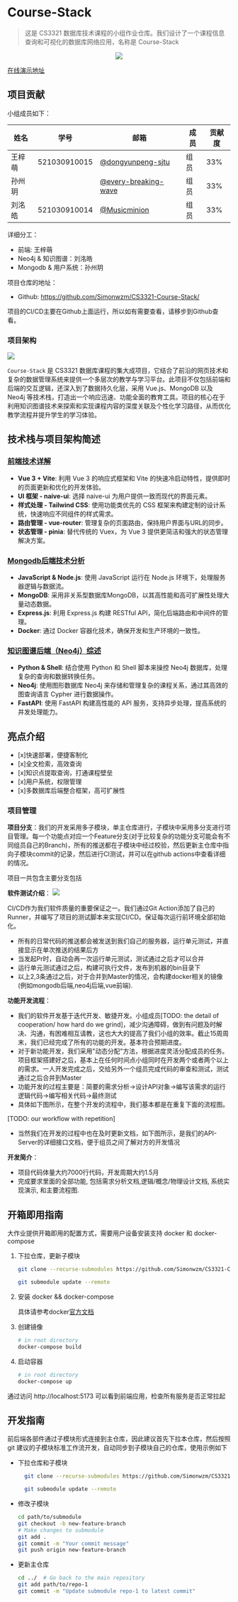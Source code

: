 # Course-Stack

> 这是 CS3321 数据库技术课程的小组作业仓库。我们设计了一个课程信息查询和可视化的数据库网络应用，名称是 Course-Stack

 <p align="center">
<a href="https://sm.ms/image/D5Mrkx2NJZztaSO" target="_blank"><img src="https://s2.loli.net/2024/05/26/D5Mrkx2NJZztaSO.png" ></a>
</p>

[在线演示地址](http://59.78.18.202:5173/mainpage)

## 项目贡献

小组成员如下：

| 姓名   | 学号         | 邮箱                                                         | 成员 | 贡献度 |
| ------ | ------------ | ------------------------------------------------------------ | ---- | ------ |
 |王梓萌 | 521030910015 | [@dongyunpeng-sjtu](https://github.com/dongyunpeng-sjtu)     | 组员 |  33%   |
| 孙州玥 |  | [@every-breaking-wave](https://github.com/every-breaking-wave) | 组员 |   33%  |
| 刘洺皓 | 521030910014 | [@Musicminion](https://github.com/Musicminion)               | 组员 | 33%    |

详细分工：
- 前端: 王梓萌
- Neo4j & 知识图谱：刘洺皓
- Mongodb & 用户系统：孙州玥

项目仓库的地址：

- Github: https://github.com/Simonwzm/CS3321-Course-Stack/

项目的CI/CD主要在Github上面运行，所以如有需要查看，请移步到Github查看。



### 项目架构

![](https://s2.loli.net/2024/06/02/idScL2tUQxzTPNA.png)

`Course-Stack` 是 CS3321 数据库课程的集大成项目，它结合了前沿的网页技术和复杂的数据管理系统来提供一个多层次的教学与学习平台。此项目不仅包括前端和后端的交互逻辑，还深入到了数据持久化层，采用 Vue.js、MongoDB 以及 Neo4j 等技术栈，打造出一个响应迅速、功能全面的教育工具。项目的核心在于利用知识图谱技术来探索和实现课程内容的深度关联及个性化学习路径，从而优化教学流程并提升学生的学习体验。

## 技术栈与项目架构简述

### [前端技术详解](https://github.com/Simonwzm/CS3321-Course-Stack/)
- **Vue 3 + Vite**: 利用 Vue 3 的响应式框架和 Vite 的快速冷启动特性，提供即时的页面更新和优化的开发体验。
- **UI 框架 - naive-ui**: 选择 naive-ui 为用户提供一致而现代的界面元素。
- **样式处理 - Tailwind CSS**: 使用功能类优先的 CSS 框架来构建定制的设计系统，快速响应不同组件的样式需求。
- **路由管理 - vue-router**: 管理复杂的页面路由，保持用户界面与URL的同步。
- **状态管理 - pinia**: 替代传统的 Vuex，为 Vue 3 提供更简洁和强大的状态管理解决方案。

### [Mongodb后端技术分析](https://github.com/UnderOC/CS3321-Course-Database/tree/new-feature-branch)
- **JavaScript & Node.js**: 使用 JavaScript 运行在 Node.js 环境下，处理服务器逻辑与数据流。
- **MongoDB**: 采用非关系型数据库MongoDB，以其高性能和高可扩展性处理大量动态数据。
- **Express.js**: 利用 Express.js 构建 RESTful API，简化后端路由和中间件的管理。
- **Docker**: 通过 Docker 容器化技术，确保开发和生产环境的一致性。

### [知识图谱后端（Neo4j）综述](https://github.com/Learner209/neo4j-courses/tree/CRUD)
- **Python & Shell**: 结合使用 Python 和 Shell 脚本来操控 Neo4j 数据库，处理复杂的查询和数据转换任务。
- **Neo4j**: 使用图形数据库 Neo4j 来存储和管理复杂的课程关系，通过其高效的图查询语言 Cypher 进行数据操作。
- **FastAPI**: 使用 FastAPI 构建高性能的 API 服务，支持异步处理，提高系统的并发处理能力。


## 亮点介绍

- [x]快速部署，便捷客制化
- [x]全文检索，高效查询
- [x]知识点提取查询，打通课程壁垒
- [x]用户系统，权限管理
- [x]多数据库后端整合框架，高可扩展性
<!-- - **动态探索**: 学生可以通过点击和拖动操作，探索课程之间的复杂关系。该地图支持放大、缩小功能，使学生能够根据需要查看不同层级的课程和知识点详情。
- **快速搜索**: 配备了高效的搜索功能，学生可以迅速找到特定课程或知识点，并通过可视化的方式展示课程之间的连接和依赖关系。

### 知识点探索器
- **深度连接**: 学生选择一个知识点后，系统自动展示与此知识点相关联的其他知识点及课程。这种互联网式的知识探索机制加深了学生对学科网络的理解。
- **信息展示**: 通过弹出窗口或侧边栏形式提供知识点的详细信息，包括概念解释、相关的课程作业、讨论话题等，增加互动性和教育深度。

### 可视化数据分析
- **数据洞察**: 教师可以通过系统提供的图表和仪表板，分析学生的学习成绩、课程难度评估等多维度数据。这些数据可用于评估教学效果和课程调整。
- **实时反馈**: 助力教师实时获取课程反馈，以图形化数据显示，帮助教师更好地理解学生的学习状态和课程的接受度。 -->

<!-- ## 知识图谱的未来展望

### 资源推荐图谱
- **个性化推荐**: 结合学生的学习历史和偏好，系统通过自然语言处理等技术，自动推荐相关的课件、参考资料和作业。这一功能帮助学生获得最适合其学习需求的资源。
- **推荐可视化**: 通过雷达图或热力图形式展示资源的推荐度和相关性，使学生能够直观地了解各类资源的价值和适用性。

### 学习路径规划器
- **目标导向学习**: 学生可以输入自己的学习目标和兴趣，系统基于知识图谱和算法推荐，生成个性化的学习路径。这不仅提升了学习的效率，还确保了学习的针对性和深度。
- **路径优化**: 系统提供最优的学习顺序和资源，帮助学生按照科学的路径达成学习目标，优化学习过程。

### 协作学习网络
- **社区学习互动**: 显示学生之间的学习互动，如论坛帖子、小组作业等，通过社区图谱的形式促进学生之间的交流和合作。这种社区学习环境能够激发学生的学习兴趣和团队合作能力。
- **网络搭建**: 通过构建一个互动的学习网络，不仅增强学生间的联系，还可以形成有效的知识共享和问题解决的平台。

## 总结
`Course-Stack` 通过结合现代前端技术和强大的后端数据库系统，以及创新的知识图谱应用，提供了一个全面的教学管理解决方案。我们的目标是通过这个平台不仅简化教师的教学工作，还能显著提升学生的学习效率和体验。详细信息和进一步的资源，请访问我们的 [GitHub 仓库](https://github.com/your-repository-url)。


![](./assets/upload_2684ba3c6f31c714360855ca1387f4eb.png) -->


### 项目管理

**项目分支**：我们的开发采用多子模块，单主仓库进行，子模块中采用多分支进行项目管理。每一个功能点对应一个Feature分支(对于比较复杂的功能分支可能会有不同组员自己的Branch)，所有的推送都在子模块中经过校验，然后更新主仓库中指向子模块commit的记录，然后进行CI测试，并可以在github actions中查看详细的情况。

项目一共包含主要分支包括


**软件测试介绍**：
![](https://s2.loli.net/2024/06/02/3wcSmk6rvBAhpTU.png)

CI/CD作为我们软件质量的重要保证之一。我们通过Git Action添加了自己的Runner，并编写了项目的测试脚本来实现CI/CD。保证每次运行前环境全部初始化。

- 所有的日常代码的推送都会被发送到我们自己的服务器，运行单元测试，并直接显示在单次推送的结果后方
- 当发起Pr时，自动会再一次运行单元测试，测试通过之后才可以合并
- 运行单元测试通过之后，构建可执行文件，发布到机器的bin目录下
- 以上2,3条通过之后，对于合并到Master的情况，会构建docker相关的镜像(例如mongodb后端,neo4j后端,vue前端).

**功能开发流程**：

- 我们的软件开发基于迭代开发、敏捷开发。小组成员[TODO: the detail of cooperation/ how hard do we grind]，减少沟通障碍，做到有问题及时解决、沟通，有困难相互请教，这也大大的提高了我们小组的效率。截止15周周末，我们已经完成了所有的功能的开发。基本符合预期进度。
- 对于新功能开发，我们采用"动态分配"方法，根据进度灵活分配成员的任务。项目框架搭建好之后，基本上在任何时间点小组同时在开发两个或者两个以上的需求。一人开发完成之后，交给另外一个组员完成代码的审查和测试，测试通过之后合并到Master
- 功能开发的过程主要是：简要的需求分析->设计API对象->编写该需求的运行逻辑代码->编写相关代码->最终测试
- 具体如下图所示，在整个开发的流程中，我们基本都是在重复下面的流程图。

[TODO: our workflow with repetition]

- 当然我们在开发的过程中也在及时更新文档，如下图所示，是我们的API-Server的详细接口文档，便于组员之间了解对方的开发情况


**开发简介**：

- 项目代码体量大约7000行代码，开发周期大约1.5月
- 完成要求里面的全部功能, 包括需求分析文档,逻辑/概念/物理设计文档, 系统实现演示, 和主要流程图.


## 开箱即用指南

大作业提供开箱即用的配置方式，需要用户设备安装支持 docker 和 docker-compose

1. 下拉仓库，更新子模块

    ```bash
    git clone --recurse-submodules https://github.com/Simonwzm/CS3321-Course-Stack

    git submodule update --remote

    ```

2. 安装 docker && docker-compose

    具体请参考docker[官方文档](https://docs.docker.com/engine/install/)

3. 创建镜像

    ```bash
    # in root directory
    docker-compose build
    ```

4. 启动容器

    ```bash
    # in root directory
    docker-compose up
    ```

通过访问 http://localhost:5173 可以看到前端应用，检查所有服务是否正常拉起

## 开发指南

前后端各部件通过子模块形式连接到主仓库，因此建议首先下拉本仓库，然后按照 git 建议的子模块标准工作流开发，自动同步到子模块自己的仓库，使用示例如下

- 下拉仓库和子模块
  ```bash
    git clone --recurse-submodules https://github.com/Simonwzm/CS3321-Course-Stack

    git submodule update --remote

  ```

- 修改子模块
    ```bash
    cd path/to/submodule
    git checkout -b new-feature-branch
    # Make changes to submodule
    git add .
    git commit -m "Your commit message"
    git push origin new-feature-branch
    ```


- 更新主仓库
    ```bash
    cd ../  # Go back to the main repository
    git add path/to/repo-1
    git commit -m "Update submodule repo-1 to latest commit"
    ```



